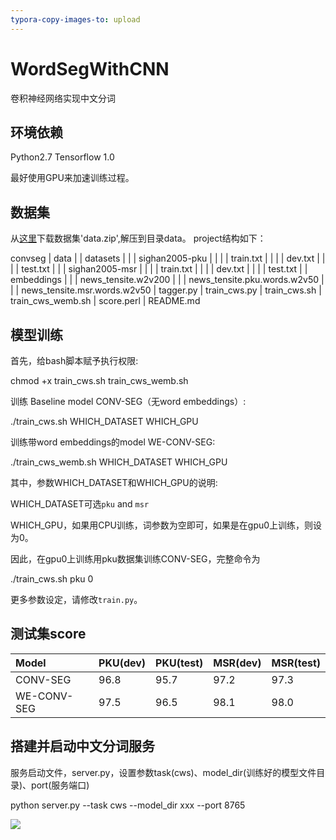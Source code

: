 ```yaml
---
typora-copy-images-to: upload
---
```


# WordSegWithCNN
卷积神经网络实现中文分词

## 环境依赖
Python2.7
Tensorflow 1.0

最好使用GPU来加速训练过程。

## 数据集
从[这里](https://drive.google.com/open?id=0B-f0oKMQIe6sQVNxeE9JeUJfQ0k)下载数据集'data.zip',解压到目录data。
project结构如下：

   convseg
   |  data
   |  |  datasets
   |  |  |  sighan2005-pku
   |  |  |  |  train.txt
   |  |  |  |  dev.txt
   |  |  |  |  test.txt
   |  |  |  sighan2005-msr
   |  |  |  |  train.txt
   |  |  |  |  dev.txt
   |  |  |  |  test.txt
   |  |  embeddings
   |  |  |  news_tensite.w2v200
   |  |  |  news_tensite.pku.words.w2v50
   |  |  |  news_tensite.msr.words.w2v50
   |  tagger.py
   |  train_cws.py
   |  train_cws.sh
   |  train_cws_wemb.sh
   |  score.perl
   |  README.md

## 模型训练
首先，给bash脚本赋予执行权限:

   chmod +x train_cws.sh train_cws_wemb.sh

训练 Baseline model CONV-SEG（无word embeddings）:

   ./train_cws.sh WHICH_DATASET WHICH_GPU

训练带word embeddings的model WE-CONV-SEG:

   ./train_cws_wemb.sh WHICH_DATASET WHICH_GPU

其中，参数WHICH_DATASET和WHICH_GPU的说明:

WHICH_DATASET可选`pku` and `msr`

WHICH_GPU，如果用CPU训练，词参数为空即可，如果是在gpu0上训练，则设为0。

因此，在gpu0上训练用pku数据集训练CONV-SEG，完整命令为

   ./train_cws.sh pku 0

更多参数设定，请修改`train.py`。

## 测试集score
| Model       | PKU(dev) | PKU(test) | MSR(dev) | MSR(test) |
| :---------- | :------- | :-------- | :------- | :-------- |
| CONV-SEG    | 96.8     | 95.7      | 97.2     | 97.3      |
| WE-CONV-SEG | 97.5     | 96.5      | 98.1     | 98.0      |

## 搭建并启动中文分词服务
服务启动文件，server.py，设置参数task(cws)、model_dir(训练好的模型文件目录)、port(服务端口)

   python server.py --task cws --model_dir xxx --port 8765

![](https://tva1.sinaimg.cn/large/007S8ZIlly1gfly0rd2lgj30vp0da40c.jpg)

